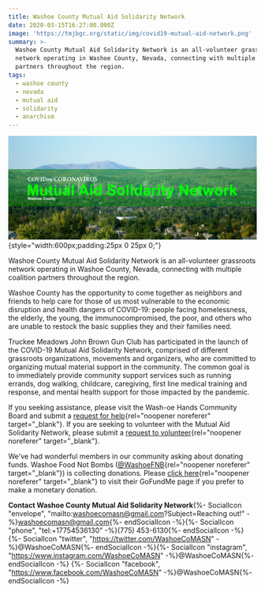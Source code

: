 ```yaml
---
title: Washoe County Mutual Aid Solidarity Network
date: 2020-03-15T16:27:00.000Z
image: 'https://tmjbgc.org/static/img/covid19-mutual-aid-network.png'
summary: >-
  Washoe County Mutual Aid Solidarity Network is an all-volunteer grassroots
  network operating in Washoe County, Nevada, connecting with multiple coalition
  partners throughout the region.
tags:
  - washoe county
  - nevada
  - mutual aid
  - solidarity
  - anarchism
---
```

![Washoe County Mutual Aid Solidarity Network Logo](/static/img/covid19-mutual-aid-network.png){style="width:600px;padding:25px 0 25px 0;"}

Washoe County Mutual Aid Solidarity Network is an all-volunteer grassroots network operating in Washoe County, Nevada, connecting with multiple coalition partners throughout the region.

Washoe County has the opportunity to come together as neighbors and friends to help care for those of us most vulnerable to the economic disruption and health dangers of COVID-19: people facing homelessness, the elderly, the young, the immunocompromised, the poor, and others who are unable to restock the basic supplies they and their families need.

Truckee Meadows John Brown Gun Club has participated in the launch of the COVID-19 Mutual Aid Solidarity Network, comprised of different grassroots organizations, movements and organizers, who are committed to organizing mutual material support in the community. The common goal is to immediately provide community support services such as running errands, dog walking, childcare, caregiving, first line medical training and response, and mental health support for those impacted by the pandemic.

If you seeking assistance, please visit the Wash-oe Hands Community Board and submit a [request for help](https://www.washoehands.com/need-help)[](https://docs.google.com/forms/d/e/1FAIpQLSdiUyd-VV-bdvht1hQYcPSc_M1uaJF3Zydj4HY_XvHQDr1-yw/viewform){rel="noopener noreferer" target="_blank"}. If you are seeking to volunteer with the Mutual Aid Solidarity Network, please submit a [request to volunteer](https://docs.google.com/forms/d/1dHKxvVNdb34rKB71kEcg6Z7YEy8Z-0mIKwObLQ0pu_c/edit){rel="noopener noreferer" target="_blank"}.

We've had wonderful members in our community asking about donating funds. Washoe Food Not Bombs ([@WashoeFNB](https://twitter.com/WashoeFNB){rel="noopener noreferer" target="_blank"}) is collecting donations. Please [click here](https://www.gofundme.com/f/reno-mutual-aid-project){rel="noopener noreferer" target="_blank"} to visit their GoFundMe page if you prefer to make a monetary donation.

**Contact Washoe County Mutual Aid Solidarity Network**{%- SocialIcon "envelope", "mailto:washoecomasn@gmail.com?Subject=Reaching out!" -%}washoecomasn@gmail.com{%- endSocialIcon -%}{%- SocialIcon "phone", "tel:+17754536130" -%}(775) 453-6130{%- endSocialIcon -%}{%- SocialIcon "twitter", "https://twitter.com/WashoeCoMASN" -%}@WashoeCoMASN{%- endSocialIcon -%}{%- SocialIcon "instagram", "https://www.instagram.com/WashoeCoMASN" -%}@WashoeCoMASN{%- endSocialIcon -%} {%- SocialIcon "facebook", "https://www.facebook.com/WashoeCoMASN" -%}@WashoeCoMASN{%- endSocialIcon -%}